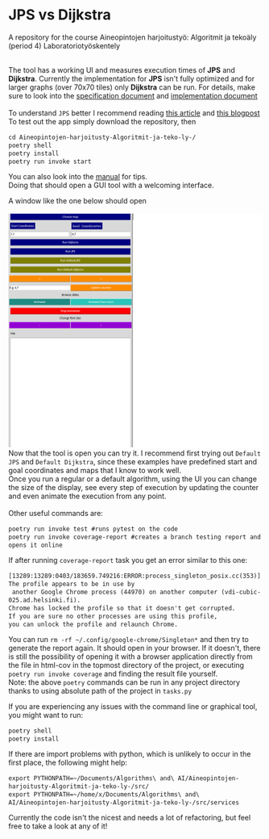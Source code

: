 # JPS vs Dijkstra
A repository for the course Aineopintojen harjoitustyö: Algoritmit ja tekoäly (period 4) Laboratoriotyöskentely<br /><br />

The tool has a working UI and measures execution times of **JPS** and **Dijkstra**. Currently the implementation for **JPS** isn't fully optimized and for larger graphs (over 70x70 tiles) only **Dijkstra** can be run. For details, make sure to look into the [specification document](https://github.com/jakubgrad/Aineopintojen-harjoitusty-Algoritmit-ja-teko-ly-/blob/main/documentation/specification%20document.md) and [implementation document]([url](https://github.com/jakubgrad/Aineopintojen-harjoitusty-Algoritmit-ja-teko-ly-/blob/main/documentation/implementation%20document.md))<br /><br />
To understand `JPS` better I recommend reading [this article](https://zerowidth.com/2013/a-visual-explanation-of-jump-point-search/) and [this blogpost](https://www.gamedev.net/tutorials/programming/artificial-intelligence/jump-point-search-fast-a-pathfinding-for-uniform-cost-grids-r4220/)
To test out the app simply download the repository, then <br />
```
cd Aineopintojen-harjoitusty-Algoritmit-ja-teko-ly-/ 
poetry shell
poetry install
poetry run invoke start
```
You can also look into the [manual](/documentation/manual.md) for tips.<br />
Doing that should open a GUI tool with a welcoming interface. <br />

A window like the one below should open <br/><br/>
![image](/documentation/pictures/program.png)<br/>
Now that the tool is open you can try it. I recommend first trying out `Default JPS` and `Default Dijkstra`, since these examples have predefined start and goal coordinates and maps that I know to work well.<br/>
Once you run a regular or a default algorithm, using the UI you can change the size of the display, see every step of execution by updating the counter and even animate the execution from any point.<br/><br/>
Other useful commands are:
```
poetry run invoke test #runs pytest on the code
poetry run invoke coverage-report #creates a branch testing report and opens it online
```
If after running `coverage-report` task you get an error similar to this one:
```
[13289:13289:0403/183659.749216:ERROR:process_singleton_posix.cc(353)] The profile appears to be in use by
 another Google Chrome process (44970) on another computer (vdi-cubic-025.ad.helsinki.fi).
Chrome has locked the profile so that it doesn't get corrupted.
If you are sure no other processes are using this profile,
you can unlock the profile and relaunch Chrome.
```
You can run  `rm -rf ~/.config/google-chrome/Singleton*` and then try to generate the report again. It should open in your browser. If it doesn't, there is still the possibility of opening it with a browser application directly from the file in html-cov in the topmost directory of the project, or executing `poetry run invoke coverage` and finding the result file yourself.<br/>
Note: the above `poetry` commands can be run in any project directory thanks to using absolute path of the project in `tasks.py`<br/>

If you are experiencing any issues with the command line or graphical tool, you might want to run:
```
poetry shell
poetry install
```
If there are import problems with python, which is unlikely to occur in the first place, the following might help:
```
export PYTHONPATH=~/Documents/Algorithms\ and\ AI/Aineopintojen-harjoitusty-Algoritmit-ja-teko-ly-/src/
export PYTHONPATH=~/home/x/Documents/Algorithms\ and\ AI/Aineopintojen-harjoitusty-Algoritmit-ja-teko-ly-/src/services
```
Currently the code isn't the nicest and needs a lot of refactoring, but feel free to take a look at any of it!

